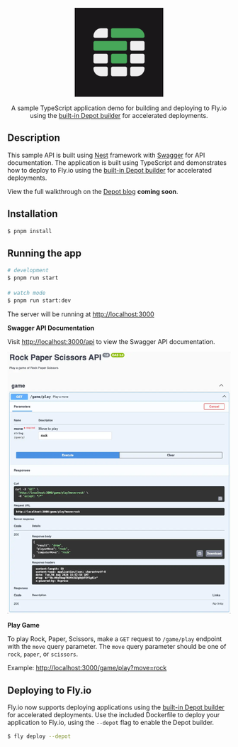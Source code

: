 <p align="center">
  <a href="http://nestjs.com/" target="blank"><img src="./.github/img/logo-mark-on-dark.svg" width="200" alt="Nest Logo" /></a>
</p>

<p align="center">A sample TypeScript application demo for building and deploying to Fly.io using the <a href="https://depot.dev/blog/fly-builds-powered-by-depot">built-in Depot builder</a> for accelerated deployments.</p>


## Description

This sample API is built using [Nest](https://docs.nestjs.com/) framework with [Swagger](https://swagger.io/) for API documentation. The application is built using TypeScript and demonstrates how to deploy to Fly.io using the [built-in Depot builder](https://depot.dev/blog/fly-builds-powered-by-depot) for accelerated deployments.

View the full walkthrough on the [Depot blog]() **coming soon**.

## Installation

```bash
$ pnpm install
```

## Running the app

```bash
# development
$ pnpm run start

# watch mode
$ pnpm run start:dev
```

The server will be running at [http://localhost:3000](http://localhost:3000)

**Swagger API Documentation**

Visit [http://localhost:3000/api](http://localhost:3000/api) to view the Swagger API documentation.

[![Swagger API Documentation](./.github/img/swagger-rock-paper-scissors.webp)](./.github/img/swagger-rock-paper-scissors.webp)

**Play Game**

To play Rock, Paper, Scissors, make a `GET` request to `/game/play` endpoint with the `move` query parameter. The `move` query parameter should be one of `rock`, `paper`, or `scissors`.

Example: [http://localhost:3000/game/play?move=rock](http://localhost:3000/game/play?move=rock)

## Deploying to Fly.io

Fly.io now supports deploying applications using the [built-in Depot builder](https://depot.dev/blog/fly-builds-powered-by-depot) for accelerated deployments. Use the included Dockerfile to deploy your application to Fly.io, using the `--depot` flag to enable the Depot builder.

```bash
$ fly deploy --depot
```
